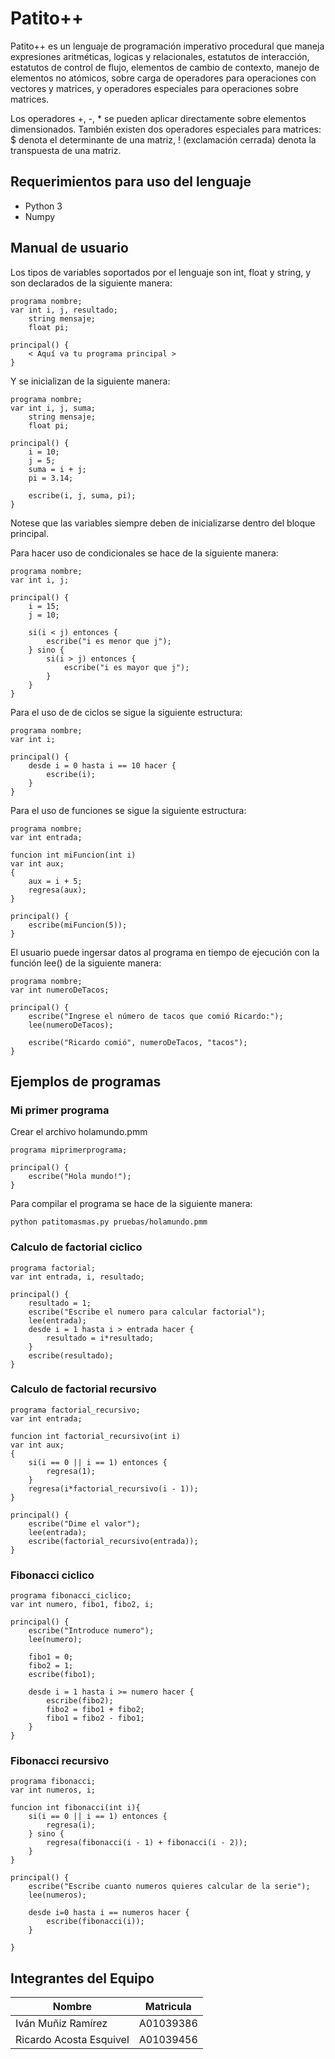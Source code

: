 # Patito++
Patito++ es un lenguaje de programación imperativo procedural que maneja expresiones aritméticas, logicas y relacionales, estatutos de interacción, estatutos de control de flujo, elementos de cambio de contexto, manejo de elementos no atómicos, sobre carga de operadores para operaciones con vectores y matrices, y operadores especiales para operaciones sobre matrices.

Los operadores +, -, * se pueden aplicar directamente sobre elementos dimensionados. También existen dos operadores especiales para matrices: $ denota el determinante de una matriz, ! (exclamación cerrada) denota la transpuesta de una matriz.

## Requerimientos para uso del lenguaje
- Python 3
- Numpy

## Manual de usuario
Los tipos de variables soportados por el lenguaje son int, float y string, y son declarados de la siguiente manera:
```
programa nombre;
var int i, j, resultado; 
    string mensaje;
    float pi;
    
principal() {
    < Aquí va tu programa principal >
}
```
Y se inicializan de la siguiente manera:
```
programa nombre;
var int i, j, suma; 
    string mensaje;
    float pi;
    
principal() {
    i = 10;
    j = 5;
    suma = i + j;
    pi = 3.14;
    
    escribe(i, j, suma, pi);
}
```
Notese que las variables siempre deben de inicializarse dentro del bloque principal.

Para hacer uso de condicionales se hace de la siguiente manera:
```
programa nombre;
var int i, j;

principal() {
    i = 15;
    j = 10;

    si(i < j) entonces {
        escribe("i es menor que j");
    } sino {
        si(i > j) entonces {
            escribe("i es mayor que j");
        }
    }
}
```
Para el uso de de ciclos se sigue la siguiente estructura:
```
programa nombre;
var int i;

principal() {
    desde i = 0 hasta i == 10 hacer {
        escribe(i);
    }
}
```
Para el uso de funciones se sigue la siguiente estructura:
```
programa nombre;
var int entrada;

funcion int miFuncion(int i)
var int aux; 
{
    aux = i + 5;
    regresa(aux);
}

principal() {
    escribe(miFuncion(5));
}
```
El usuario puede ingersar datos al programa en tiempo de ejecución con la función lee() de la siguiente manera:
```
programa nombre;
var int numeroDeTacos;

principal() {
    escribe("Ingrese el número de tacos que comió Ricardo:");
    lee(numeroDeTacos);

    escribe("Ricardo comió", numeroDeTacos, "tacos");
}
```

## Ejemplos de programas

### Mi primer programa
Crear el archivo holamundo.pmm
```
programa miprimerprograma;

principal() {
    escribe("Hola mundo!");
}
```
Para compilar el programa se hace de la siguiente manera:
```
python patitomasmas.py pruebas/holamundo.pmm
```

### Calculo de factorial ciclico
```
programa factorial;
var int entrada, i, resultado;

principal() {
    resultado = 1;
    escribe("Escribe el numero para calcular factorial");
    lee(entrada);
    desde i = 1 hasta i > entrada hacer {
        resultado = i*resultado;
    }
    escribe(resultado);
}
```

### Calculo de factorial recursivo
```
programa factorial_recursivo;
var int entrada;

funcion int factorial_recursivo(int i)
var int aux; 
{
    si(i == 0 || i == 1) entonces {
        regresa(1);
    }
    regresa(i*factorial_recursivo(i - 1));
}

principal() {
    escribe("Dime el valor");
    lee(entrada);
    escribe(factorial_recursivo(entrada));
}
```
### Fibonacci ciclico
```
programa fibonacci_ciclico;
var int numero, fibo1, fibo2, i;

principal() {
    escribe("Introduce numero");
    lee(numero);

    fibo1 = 0;
    fibo2 = 1;
    escribe(fibo1);

    desde i = 1 hasta i >= numero hacer {
        escribe(fibo2);
        fibo2 = fibo1 + fibo2;
        fibo1 = fibo2 - fibo1;
    }
}
```

### Fibonacci recursivo
```
programa fibonacci;
var int numeros, i;

funcion int fibonacci(int i){
    si(i == 0 || i == 1) entonces {
        regresa(i);
    } sino {
        regresa(fibonacci(i - 1) + fibonacci(i - 2));
    }
}

principal() {
    escribe("Escribe cuanto numeros quieres calcular de la serie");
    lee(numeros);

    desde i=0 hasta i == numeros hacer {
        escribe(fibonacci(i));
    }
  
}
```

## Integrantes del Equipo
| Nombre | Matricula |
| ------ | --------- |
| Iván Muñiz Ramírez | A01039386 |
| Ricardo Acosta Esquivel | A01039456 |
